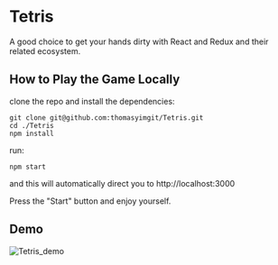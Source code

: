 # Tetris

A good choice to get your hands dirty with React and Redux and their related ecosystem.

## How to Play the Game Locally

clone the repo and install the dependencies:

```
git clone git@github.com:thomasyimgit/Tetris.git
cd ./Tetris
npm install
```

run:
```
npm start
```
and this will automatically direct you to http://localhost:3000

Press the "Start" button and enjoy yourself.

## Demo

![Tetris_demo](https://i.loli.net/2017/07/20/5970bb6047f79.gif)
